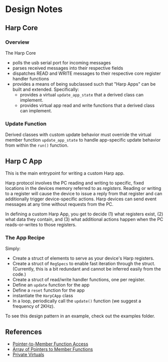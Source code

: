 # Design Notes

## Harp Core
### Overview
The Harp Core
* polls the usb serial port for incoming messages
* parses received messages into their respective fields
* dispatches READ and WRITE messages to their respective core register handler functions
* provides a means of being subclassed such that "Harp Apps" can be built and extended. Specifically:
  * provides a virtual `update_app_state` that a derived class can implement.
  * provides virtual app read and write functions that a derived class can implement.

### Update Function
Derived classes with custom update behavior must override the virtual member function `update_app_state` to handle app-specific update behavior from within the `run()` function.

## Harp C App
This is the main entrypoint for writing a custom Harp app.

Harp protocol involves the PC reading and writing to specific, fixed locations in the devices memory referred to as *registers*.
Reading or writing to a register will cause the device to issue a reply from that register and can additionally trigger device-specific actions.
Harp devices can send event messages at any time without requests from the PC.

In defining a custom Harp App, you get to decide (1) what registers exist, (2) what data they contain, and (3) what additional actions happen when the PC reads-or-writes to those registers.

### The App Recipe
Simply:
* Create a struct of elements to serve as your device's Harp registers.
* Create a struct of `RegSpecs` to enable fast iteration through the struct. (Currently, this is a bit redundant and cannot be inferred easily from the code.)
* Create a struct of read/write handler functions, one per register.
* Define an `update` function for the app
* Define a `reset` function for the app
* instantiate the `HarpCApp` class
* In a loop, periodically call the `update()` function (we suggest a frequency of 2KHz).

To see this design pattern in an example, check out the examples folder.


## References
* [Pointer-to-Member Function Access](https://isocpp.org/wiki/faq/pointers-to-members#macro-for-ptr-to-memfn)
* [Array of Pointers to Member Functions](https://isocpp.org/wiki/faq/pointers-to-members#array-memfnptrs)
* [Private Virtuals](https://isocpp.org/wiki/faq/strange-inheritance#private-virtuals)
